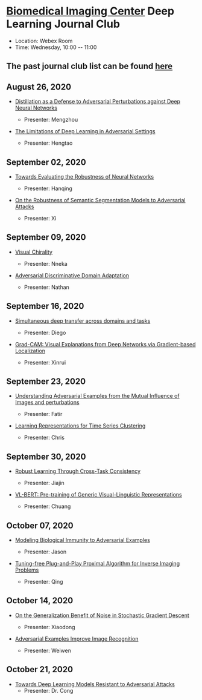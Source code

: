 
# [Biomedical Imaging Center](http://biotech.rpi.edu/centers/bic) Deep Learning Journal Club

* Location: Webex Room
* Time: Wednesday, 10:00 -- 11:00

## The past journal club list can be found [here](past_list.md)






## August 26, 2020
* [Distillation as a Defense to Adversarial Perturbations against Deep Neural Networks](https://arxiv.org/pdf/1511.04508.pdf)
	* Presenter: Mengzhou

* [The Limitations of Deep Learning in Adversarial Settings](https://arxiv.org/pdf/1511.07528.pdf)
	* Presenter: Hengtao


## September 02, 2020
* [Towards Evaluating the Robustness of Neural Networks](https://arxiv.org/pdf/1608.04644.pdf)
	* Presenter: Hanqing

* [On the Robustness of Semantic Segmentation Models to Adversarial Attacks](https://arxiv.org/pdf/1711.09856.pdf)
	* Presenter: Xi


## September 09, 2020
* [Visual Chirality](https://arxiv.org/pdf/2006.09512.pdf)
	* Presenter: Nneka

* [Adversarial Discriminative Domain Adaptation](https://arxiv.org/pdf/1702.05464.pdf)
	* Presenter: Nathan


## September 16, 2020
* [Simultaneous deep transfer across domains and tasks](https://people.eecs.berkeley.edu/~jhoffman/papers/Tzeng_ICCV2015.pdf)
	* Presenter: Diego

* [Grad-CAM: Visual Explanations from Deep Networks via Gradient-based Localization](https://arxiv.org/pdf/1610.02391.pdf)
	* Presenter: Xinrui

## September 23, 2020
* [Understanding Adversarial Examples from the Mutual Influence of Images and perturbations](https://openaccess.thecvf.com/content_CVPR_2020/papers/Zhang_Understanding_Adversarial_Examples_From_the_Mutual_Influence_of_Images_and_CVPR_2020_paper.pdf)
	* Presenter: Fatir

* [Learning Representations for Time Series Clustering](https://papers.nips.cc/paper/8634-learning-representations-for-time-series-clustering.pdf)
	* Presenter: Chris

## September 30, 2020
* [Robust Learning Through Cross-Task Consistency](https://arxiv.org/pdf/2006.04096.pdf)
	* Presenter: Jiajin

* [VL-BERT: Pre-training of Generic Visual-Linguistic Representations](https://arxiv.org/pdf/1908.08530.pdf)
	* Presenter: Chuang
	
## October 07, 2020
* [Modeling Biological Immunity to Adversarial Examples](https://openaccess.thecvf.com/content_CVPR_2020/papers/Kim_Modeling_Biological_Immunity_to_Adversarial_Examples_CVPR_2020_paper.pdf)
	* Presenter: Jason

* [Tuning-free Plug-and-Play Proximal Algorithm for Inverse Imaging Problems](https://arxiv.org/pdf/2002.09611.pdf)
	* Presenter: Qing


## October 14, 2020
* [On the Generalization Benefit of Noise in Stochastic Gradient Descent](https://arxiv.org/pdf/2006.15081.pdf)
	* Presenter: Xiaodong

* [Adversarial Examples Improve Image Recognition](https://arxiv.org/pdf/1911.09665.pdf)
	* Presenter: Weiwen

## October 21, 2020
* [Towards Deep Learning Models Resistant to Adversarial Attacks](https://arxiv.org/pdf/1706.06083.pdf)
	* Presenter: Dr. Cong





